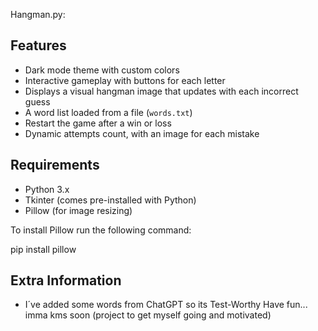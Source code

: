 Hangman.py: 
## Features
- Dark mode theme with custom colors
- Interactive gameplay with buttons for each letter
- Displays a visual hangman image that updates with each incorrect guess
- A word list loaded from a file (`words.txt`)
- Restart the game after a win or loss
- Dynamic attempts count, with an image for each mistake


## Requirements

- Python 3.x
- Tkinter (comes pre-installed with Python)
- Pillow (for image resizing)

To install Pillow run the following command:

pip install pillow

## Extra Information 

- I´ve added some words from ChatGPT so its Test-Worthy 
Have fun...
imma kms soon
(project to get myself going and motivated)